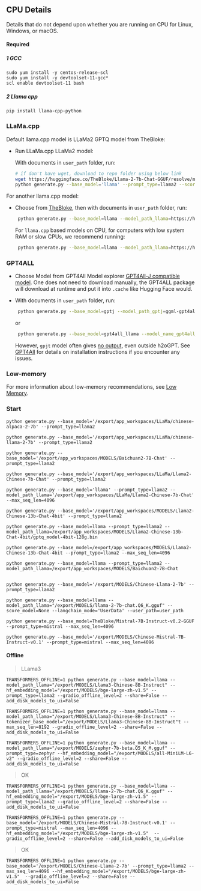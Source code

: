 ## CPU Details

Details that do not depend upon whether you are running on CPU for Linux, Windows, or macOS.



#### Required

##### 1 GCC

```shell
sudo yum install -y centos-release-scl
sudo yum install -y devtoolset-11-gcc*
scl enable devtoolset-11 bash
```

##### 2 Llama cpp

```shell
pip install llama-cpp-python
```



### LLaMa.cpp 

Default llama.cpp model is LLaMa2 GPTQ model from TheBloke:

* Run LLaMa.cpp LLaMa2 model:

    With documents in `user_path` folder, run:
   ```bash
   # if don't have wget, download to repo folder using below link
   wget https://huggingface.co/TheBloke/Llama-2-7b-Chat-GGUF/resolve/main/llama-2-7b-chat.Q6_K.gguf
   python generate.py --base_model='llama' --prompt_type=llama2 --score_model=None --langchain_mode='UserData' --user_path=user_path
   ```

For another llama.cpp model:

* Choose from [TheBloke](https://huggingface.co/TheBloke), then with documents in `user_path` folder, run:
  ```bash
   python generate.py --base_model=llama --model_path_llama=https://huggingface.co/TheBloke/Llama-2-7b-Chat-GGUF/resolve/main/llama-2-7b-chat.Q6_K.gguf --score_model=None --langchain_mode='UserData' --user_path=user_path
  ```
  For `llama.cpp` based models on CPU, for computers with low system RAM or slow CPUs, we recommend running:
  ```bash
   python generate.py --base_model=llama --model_path_llama=https://huggingface.co/TheBloke/Llama-2-7b-Chat-GGUF/resolve/main/llama-2-7b-chat.Q6_K.gguf --llamacpp_dict="{'use_mlock':False,'n_batch':256}" --max_seq_len=512 --score_model=None --langchain_mode='UserData' --user_path=user_path
  ```

### GPT4ALL

* Choose Model from GPT4All Model explorer [GPT4All-J compatible model](https://gpt4all.io/index.html). One does not need to download manually, the GPT4ALL package will download at runtime and put it into `.cache` like Hugging Face would.

* With documents in `user_path` folder, run:
  ```bash
   python generate.py --base_model=gptj --model_path_gptj=ggml-gpt4all-j-v1.3-groovy.bin --score_model=None --langchain_mode='UserData' --user_path=user_path
  ```
  or
  ```bash
   python generate.py --base_model=gpt4all_llama --model_name_gpt4all_llama=ggml-wizardLM-7B.q4_2.bin --score_model=None --langchain_mode='UserData' --user_path=user_path
  ```
   However, `gpjt` model often gives [no output](FAQ.md#gpt4all-not-producing-output), even outside h2oGPT.  See [GPT4All](https://github.com/nomic-ai/gpt4all) for details on installation instructions if you encounter any issues.

### Low-memory

For more information about low-memory recommendations, see [Low Memory](FAQ.md#low-memory-mode).




### Start

```shell
python generate.py --base_model='/export/app_workspaces/LLaMa/chinese-alpaca-2-7b' --prompt_type=llama2
```



```shell
python generate.py --base_model='/export/app_workspaces/LLaMa/chinese-llama-2-7b' --prompt_type=llama2
```



```shell
python generate.py --base_model='/export/app_workspaces/MODELS/Baichuan2-7B-Chat' --prompt_type=llama2
```



```shell
python generate.py --base_model='/export/app_workspaces/LLaMa/Llama2-Chinese-7b-Chat' --prompt_type=llama2

python generate.py --base_model='llama' --prompt_type=llama2 --model_path_llama='/export/app_workspaces/LLaMa/Llama2-Chinese-7b-Chat' --max_seq_len=4096

```





```shell
python generate.py --base_model='/export/app_workspaces/MODELS/Llama2-Chinese-13b-Chat-4bit' --prompt_type=llama2

python generate.py --base_model=llama --prompt_type=llama2 --model_path_llama=/export/app_workspaces/MODELS/Llama2-Chinese-13b-Chat-4bit/gptq_model-4bit-128g.bin

python generate.py --base_model=/export/app_workspaces/MODELS/Llama2-Chinese-13b-Chat-4bit --prompt_type=llama2 --max_seq_len=4096

python generate.py --base_model=llama --prompt_type=llama2 --model_path_llama=/export/app_workspaces/MODELS/Baichuan2-7B-Chat


```







```shell
python generate.py --base_model='/export/MODELS/Chinese-Llama-2-7b' --prompt_type=llama2
```

```shell
python generate.py --base_model=llama --model_path_llama="/export/MODELS/llama-2-7b-chat.Q6_K.gguf" --score_model=None --langchain_mode='UserData' --user_path=user_path
```





```shell
python generate.py --base_model=TheBloke/Mistral-7B-Instruct-v0.2-GGUF --prompt_type=mistral --max_seq_len=4096

python generate.py --base_model='/export/MODELS/Chinese-Mistral-7B-Instruct-v0.1' --prompt_type=mistral --max_seq_len=4096
```



#### Offline

> LLama3

```shell
TRANSFORMERS_OFFLINE=1 python generate.py --base_model=llama --model_path_llama="/export/MODELS/Llama3-Chinese-8B-Instruct" --hf_embedding_model="/export/MODELS/bge-large-zh-v1.5" --prompt_type=llama2 --gradio_offline_level=2 --share=False --add_disk_models_to_ui=False
```

```shell
TRANSFORMERS_OFFLINE=1 python generate.py --base_model=llama --model_path_llama="/export/MODELS/Llama3-Chinese-8B-Instruct" --tokenizer_base_model="/export/MODELS/Llama3-Chinese-8B-Instruct"t --max_seq_len=8192 --gradio_offline_level=2 --share=False --add_disk_models_to_ui=False
```





```shell
TRANSFORMERS_OFFLINE=1 python generate.py --base_model=llama --model_path_llama="/export/MODELS/zephyr-7b-beta.Q5_K_M.gguf" --prompt_type=zephyr --hf_embedding_model="/export/MODELS/all-MiniLM-L6-v2" --gradio_offline_level=2 --share=False --add_disk_models_to_ui=False
```



> OK

```shell
TRANSFORMERS_OFFLINE=1 python generate.py --base_model=llama --model_path_llama="/export/MODELS/llama-2-7b-chat.Q6_K.gguf" --hf_embedding_model="/export/MODELS/bge-large-zh-v1.5" --prompt_type=llama2 --gradio_offline_level=2 --share=False --add_disk_models_to_ui=False
```



```shell
TRANSFORMERS_OFFLINE=1 python generate.py --base_model='/export/MODELS/Chinese-Mistral-7B-Instruct-v0.1' --prompt_type=mistral --max_seq_len=4096 --hf_embedding_model="/export/MODELS/bge-large-zh-v1.5"  --gradio_offline_level=2 --share=False --add_disk_models_to_ui=False
```



> OK

```shell
TRANSFORMERS_OFFLINE=1 python generate.py --base_model='/export/MODELS/Chinese-Llama-2-7b' --prompt_type=llama2 --max_seq_len=4096 --hf_embedding_model="/export/MODELS/bge-large-zh-v1.5"  --gradio_offline_level=2 --share=False --add_disk_models_to_ui=False
```



